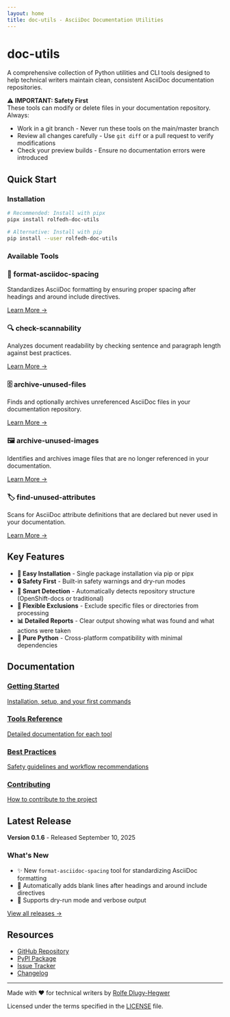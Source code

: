 ```yaml
---
layout: home
title: doc-utils - AsciiDoc Documentation Utilities
---
```


# doc-utils

A comprehensive collection of Python utilities and CLI tools designed to help technical writers maintain clean, consistent AsciiDoc documentation repositories.

<div class="warning-box">
⚠️ <strong>IMPORTANT: Safety First</strong><br>
These tools can modify or delete files in your documentation repository. Always:
<ul>
  <li>Work in a git branch - Never run these tools on the main/master branch</li>
  <li>Review all changes carefully - Use <code>git diff</code> or a pull request to verify modifications</li>
  <li>Check your preview builds - Ensure no documentation errors were introduced</li>
</ul>
</div>

## Quick Start

### Installation

```bash
# Recommended: Install with pipx
pipx install rolfedh-doc-utils

# Alternative: Install with pip
pip install --user rolfedh-doc-utils
```

### Available Tools

<div class="tools-grid">
  <div class="tool-card">
    <h3>📝 format-asciidoc-spacing</h3>
    <p>Standardizes AsciiDoc formatting by ensuring proper spacing after headings and around include directives.</p>
    <a href="tools/format-asciidoc-spacing" class="btn">Learn More →</a>
  </div>

  <div class="tool-card">
    <h3>🔍 check-scannability</h3>
    <p>Analyzes document readability by checking sentence and paragraph length against best practices.</p>
    <a href="tools/check-scannability" class="btn">Learn More →</a>
  </div>

  <div class="tool-card">
    <h3>🗄️ archive-unused-files</h3>
    <p>Finds and optionally archives unreferenced AsciiDoc files in your documentation repository.</p>
    <a href="tools/archive-unused-files" class="btn">Learn More →</a>
  </div>

  <div class="tool-card">
    <h3>🖼️ archive-unused-images</h3>
    <p>Identifies and archives image files that are no longer referenced in your documentation.</p>
    <a href="tools/archive-unused-images" class="btn">Learn More →</a>
  </div>

  <div class="tool-card">
    <h3>🏷️ find-unused-attributes</h3>
    <p>Scans for AsciiDoc attribute definitions that are declared but never used in your documentation.</p>
    <a href="tools/find-unused-attributes" class="btn">Learn More →</a>
  </div>
</div>

## Key Features

- **🚀 Easy Installation** - Single package installation via pip or pipx
- **🔒 Safety First** - Built-in safety warnings and dry-run modes
- **📁 Smart Detection** - Automatically detects repository structure (OpenShift-docs or traditional)
- **🎯 Flexible Exclusions** - Exclude specific files or directories from processing
- **📊 Detailed Reports** - Clear output showing what was found and what actions were taken
- **🐍 Pure Python** - Cross-platform compatibility with minimal dependencies

## Documentation

<div class="nav-cards">
  <a href="getting-started" class="nav-card">
    <h3>Getting Started</h3>
    <p>Installation, setup, and your first commands</p>
  </a>
  
  <a href="tools/" class="nav-card">
    <h3>Tools Reference</h3>
    <p>Detailed documentation for each tool</p>
  </a>
  
  <a href="best-practices" class="nav-card">
    <h3>Best Practices</h3>
    <p>Safety guidelines and workflow recommendations</p>
  </a>
  
  <a href="contributing" class="nav-card">
    <h3>Contributing</h3>
    <p>How to contribute to the project</p>
  </a>
</div>

## Latest Release

**Version 0.1.6** - Released September 10, 2025

### What's New
- ✨ New `format-asciidoc-spacing` tool for standardizing AsciiDoc formatting
- 🔧 Automatically adds blank lines after headings and around include directives
- 📝 Supports dry-run mode and verbose output

[View all releases →](https://github.com/rolfedh/doc-utils/releases)

## Resources

- [GitHub Repository](https://github.com/rolfedh/doc-utils)
- [PyPI Package](https://pypi.org/project/rolfedh-doc-utils/)
- [Issue Tracker](https://github.com/rolfedh/doc-utils/issues)
- [Changelog](https://github.com/rolfedh/doc-utils/blob/main/CHANGELOG.md)

---

<div class="footer">
  <p>Made with ❤️ for technical writers by <a href="https://github.com/rolfedh">Rolfe Dlugy-Hegwer</a></p>
  <p>Licensed under the terms specified in the <a href="https://github.com/rolfedh/doc-utils/blob/main/LICENSE">LICENSE</a> file.</p>
</div>
